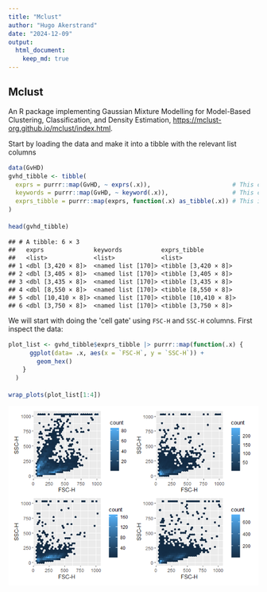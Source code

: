 ```yaml
---
title: "Mclust"
author: "Hugo Akerstrand"
date: "2024-12-09"
output: 
  html_document: 
    keep_md: true
---
```




## Mclust

An R package implementing Gaussian Mixture Modelling for Model-Based Clustering, Classification, and Density Estimation, <https://mclust-org.github.io/mclust/index.html>.

Start by loading the data and make it into a tibble with the relevant list columns


``` r
data(GvHD)
gvhd_tibble <- tibble(
  exprs = purrr::map(GvHD, ~ exprs(.x)),                       # This contains detector information
  keywords = purrr::map(GvHD, ~ keyword(.x)),                  # This contains meta data
  exprs_tibble = purrr::map(exprs, function(.x) as_tibble(.x)) # This is for plotting
)

head(gvhd_tibble)
```

```
## # A tibble: 6 × 3
##   exprs              keywords           exprs_tibble         
##   <list>             <list>             <list>               
## 1 <dbl [3,420 × 8]>  <named list [170]> <tibble [3,420 × 8]> 
## 2 <dbl [3,405 × 8]>  <named list [170]> <tibble [3,405 × 8]> 
## 3 <dbl [3,435 × 8]>  <named list [170]> <tibble [3,435 × 8]> 
## 4 <dbl [8,550 × 8]>  <named list [170]> <tibble [8,550 × 8]> 
## 5 <dbl [10,410 × 8]> <named list [170]> <tibble [10,410 × 8]>
## 6 <dbl [3,750 × 8]>  <named list [170]> <tibble [3,750 × 8]>
```

We will start with doing the 'cell gate' using `FSC-H` and `SSC-H` columns. First inspect the data:


``` r
plot_list <- gvhd_tibble$exprs_tibble |> purrr::map(function(.x) {
      ggplot(data= .x, aes(x = `FSC-H`, y = `SSC-H`)) +
        geom_hex()
    }
  )

wrap_plots(plot_list[1:4])
```

![](mclust_files/figure-html/unnamed-chunk-2-1.png)<!-- -->
